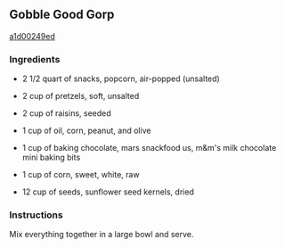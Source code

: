 ## Gobble Good Gorp

[a1d00249ed](http://www.food.com/recipe/gobble-good-gorp-334963)

### Ingredients

 - 2 1/2 quart of snacks, popcorn, air-popped (unsalted)

 - 2 cup of pretzels, soft, unsalted

 - 2 cup of raisins, seeded

 - 1 cup of oil, corn, peanut, and olive

 - 1 cup of baking chocolate, mars snackfood us, m&m's milk chocolate mini baking bits

 - 1 cup of corn, sweet, white, raw

 - 12 cup of seeds, sunflower seed kernels, dried

### Instructions

Mix everything together in a large bowl and serve.